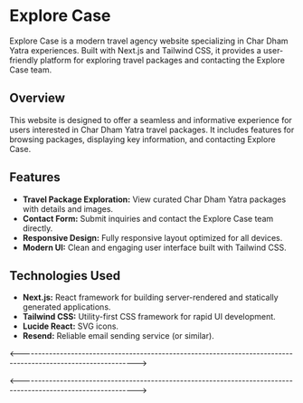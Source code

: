 # Explore Case

Explore Case is a modern travel agency website specializing in Char Dham Yatra experiences. Built with Next.js and Tailwind CSS, it provides a user-friendly platform for exploring travel packages and contacting the Explore Case team.

## Overview

This website is designed to offer a seamless and informative experience for users interested in Char Dham Yatra travel packages. It includes features for browsing packages, displaying key information, and contacting Explore Case.

## Features

- **Travel Package Exploration:** View curated Char Dham Yatra packages with details and images.
- **Contact Form:** Submit inquiries and contact the Explore Case team directly.
- **Responsive Design:** Fully responsive layout optimized for all devices.
- **Modern UI:** Clean and engaging user interface built with Tailwind CSS.

## Technologies Used

- **Next.js:** React framework for building server-rendered and statically generated applications.
- **Tailwind CSS:** Utility-first CSS framework for rapid UI development.
- **Lucide React:** SVG icons.
- **Resend:** Reliable email sending service (or similar).

<-------------------------------------------------------------------------------------------------------------->

<-------------------------------------------------------------------------------------------------------------->
